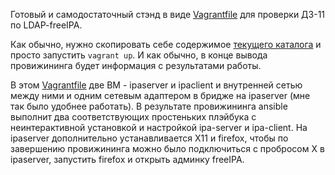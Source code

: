 Готовый и самодостаточный стэнд в виде [Vagrantfile](Vagrantfile) для проверки ДЗ-11 по LDAP-freeIPA.

Как обычно, нужно скопировать себе содержимое [текущего каталога](11_ldap-freeipa) и просто запустить `vagrant up`. И как обычно, в конце вывода провижининга будет информация с результатами работы.

В этом [Vagrantfile](Vagrantfile) две ВМ - ipaserver и ipaclient и внутренней сетью между ними и одним сетевым адаптером в бридже на ipaserver (мне так было удобнее работать). В результате провижининга ansible выполнит два соответствующих простеньких плэйбука с неинтерактивной установкой и настройкой ipa-server и ipa-client. На ipaserver дополнительно устанавливается X11 и firefox, чтобы по завершению провижининга можно было подключиться с пробросом X в ipaserver, запустить firefox и открыть админку freeIPA.
